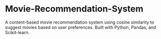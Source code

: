 # Movie-Recommendation-System
A content-based movie recommendation system using cosine similarity to suggest movies based on user preferences. Built with Python, Pandas, and Scikit-learn.
